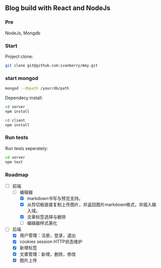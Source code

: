 ## Blog build with React and NodeJs

### Pre

NodeJs, Mongdb

### Start

Project clone:

```bash
git clone git@github.com:ivanberry/Amy.git
```

### start mongod

```bash
mongod --dbpath /your/db/path
```

Dependecy install:

```bash
cd server
npm install

cd client
npm install
```

### Run tests

Run tests seperately:

```bash
cd server
npm test
```

### Roadmap

- [ ] 前端
  - [ ] 编辑器
    - [x] markdown书写与预览支持。
    - [x] 从剪切板直接复制上传图片，并返回图片markdown格式，并插入输入域。
    - [x] 文章标签选择与删除
    - [ ] 编辑器样式美化

- [ ] 后端
  - [x] 用户管理：注册，登录，退出
  - [x] cookies session HTTP状态维护
  - [x] 新增标签
  - [x] 文章管理：新增，删除，修改
  - [x] 图片上传